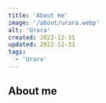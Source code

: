 ```yaml
---
title: 'About me'
image: '/about/urara.webp'
alt: 'Urara'
created: 2022-12-31
updated: 2022-12-31
tags:
  - 'Urara'
---
```



## About me
